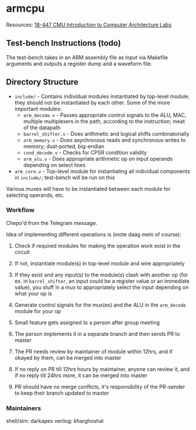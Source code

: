 # armcpu

Resources: [18-447 CMU Introduction to Computer Architecture Labs](http://www.ece.cmu.edu/~ece447/s14/doku.php?id=labs)

## Test-bench Instructions (todo)

The test-bench takes in an ARM assembly file as input via Makefile arguments and outputs a register dump and a waveform file. 

## Directory Structure

* `include/` - Contains individual modules instantiated by top-level module; they should not be instantiated by each other. Some of the more important modules:
    * `arm_decode.v` - Passes appropriate control signals to the ALU, MAC, multiple multiplexers in the path, according to the instruction; meat of the datapath
    * `barrel_shifter.v` - Does arithmetic and logical shifts combinatorially
    * `arm_memory.v` - Does asychronous reads and synchronous writes to memory; dual-ported, big-endian
    * `cond_decode.v` - Checks for CPSR condition validity
    * `arm_alu.v` - Does appropriate arithmetic op on input operands depending on select lines
* `arm_core.v` - Top-level module for instantiating all individual components in `include/`; test-bench will be run on this

Various muxes will have to be instantiated between each module for selecting operands, etc.

### Workflow

Chepo'd from the Telegram message.

Idea of implementing different operations is (mote daag mein of course):
1. Check if required modules for making the operation work exist in the circuit
2. If not, instantiate module(s) in top-level module and wire appropriately
3. If they exist and any input(s) to the module(s) clash with another op (for ex. in `barrel_shifter`, an input could be a register value or an immediate value), you stuff in a mux to appropriately select the input depending on what your op is
4. Generate control signals for the mux(es) and the ALU in the `arm_decode` module for your op

1. Small feature gets assigned to a person after group meeting
2. The person implements it in a separate branch and then sends PR to master
3. The PR needs review by maintainer of module within 12hrs, and if okayed by them, can be merged into master
4. If no reply on PR till 12hrs hours by maintainer, anyone can review it, and if no reply till 24hrs more, it can be merged into master
5. PR should have no merge conflicts, it's responsibility of the PR-sender to keep their branch updated to master

### Maintainers

shell/sim: darkapex
verilog: kharghoshal
